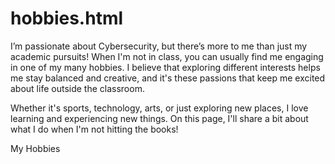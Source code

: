 # hobbies.html

I’m passionate about Cybersecurity, but there’s more to me than just my academic pursuits! When I'm not in class, you can usually find me engaging in one of my many hobbies. I believe that exploring different interests helps me stay balanced and creative, and it's these passions that keep me excited about life outside the classroom.

Whether it's sports, technology, arts, or just exploring new places, I love learning and experiencing new things. On this page, I'll share a bit about what I do when I'm not hitting the books!

My Hobbies
